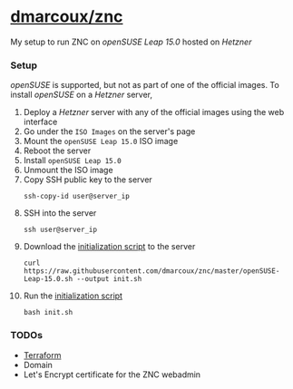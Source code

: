 # <a href="https://github.com/dmarcoux/znc">dmarcoux/znc</a>

My setup to run ZNC on *openSUSE Leap 15.0* hosted on *Hetzner*

### Setup

*openSUSE* is supported, but not as part of one of the official images. To install
*openSUSE* on a *Hetzner* server,

1. Deploy a *Hetzner* server with any of the official images using the web
   interface
2. Go under the `ISO Images` on the server's page
3. Mount the `openSUSE Leap 15.0` ISO image
4. Reboot the server
5. Install `openSUSE Leap 15.0`
6. Unmount the ISO image
7. Copy SSH public key to the server
   ```
   ssh-copy-id user@server_ip
   ```
7. SSH into the server
   ```
   ssh user@server_ip
   ```
8. Download the [initialization script](openSUSE-Leap-15.0.sh) to the server
   ```
   curl https://raw.githubusercontent.com/dmarcoux/znc/master/openSUSE-Leap-15.0.sh --output init.sh
   ```
9. Run the [initialization script](openSUSE-Leap-15.0.sh)
   ```
   bash init.sh
   ```

### TODOs

- [Terraform](https://www.terraform.io/docs/providers/hcloud/index.html)
- Domain
- Let's Encrypt certificate for the ZNC webadmin
